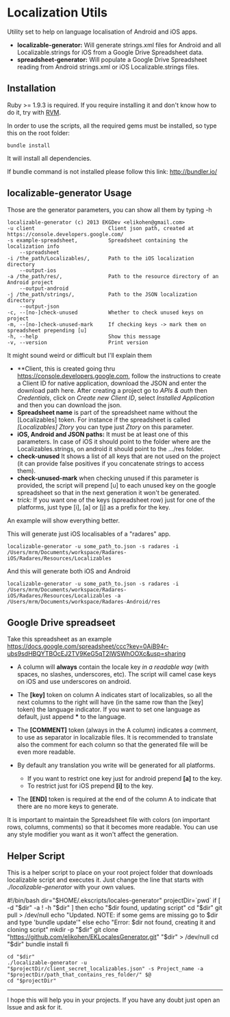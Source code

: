 Localization Utils
==================
Utility set to help on language localisation of Android and iOS apps.

* **localizable-generator:** Will generate strings.xml files for Android and all Localizable.strings for iOS from a Google Drive Spreadsheet data.
* **spreadsheet-generator:** Will populate a Google Drive Spreadsheet reading from Android strings.xml or iOS Localizable.strings files.

Installation
------------
Ruby >= 1.9.3 is required. If you require installing it and don't know how to do it, try with [RVM](https://rvm.io/rvm/install/).

In order to use the scripts, all the required gems must be installed, so type this on the root folder:

	bundle install

It will install all dependencies.

If bundle command is not installed please follow this link: http://bundler.io/

localizable-generator Usage
---------------------------

Those are the generator parameters, you can show all them by typing -h

    localizable-generator (c) 2013 EKGDev <elikohen@gmail.com>
    -u client                        Client json path, created at https://console.developers.google.com/
    -s example-spreadsheet,          Spreadsheet containing the localization info
        --spreadsheet
    -i /the_path/Localizables/,      Path to the iOS localization directory
        --output-ios
    -a /the_path/res/,               Path to the resource directory of an Android project
        --output-android
    -j /the_path/strings/,           Path to the JSON localization directory
        --output-json
    -c, --[no-]check-unused          Whether to check unused keys on project
    -m, --[no-]check-unused-mark     If checking keys -> mark them on spreadsheet prepending [u]
    -h, --help                       Show this message
    -v, --version                    Print version

It might sound weird or difficult but I'll explain them

- **Client, this is created going thru https://console.developers.google.com, follow the instructions to create a Client ID for native application, download the JSON and enter the download path here. After creating a project go to *APIs & auth* then *Credentials*, click on *Create new Client ID*, select *Installed Application* and then you can download the json.
- **Spreadsheet name** is part of the spreadsheet name without the [Localizables] token. For instance if the spreadsheet is called *[Localizables] Ztory* you can type just *Ztory* on this parameter.
- **iOS, Android and JSON paths:** It must be at least one of this parameters. In case of iOS it should point to the folder where are the Localizables.strings, on android it should point to the .../res folder.
- **check-unused** It shows a list of all keys that are not used on the project (it can provide false positives if you concatenate strings to access them).
- **check-unused-mark** when checking unused if this parameter is provided, the script will prepend [u] to each unused key on the google spreadsheet so that in the next generation it won't be generated.
- *trick:* If you want one of the keys (spreadsheet row) just for one of the platforms, just type [i], [a] or [j] as a prefix for the key.

An example will show everything better. 

This will generate just iOS localisables of a "radares" app.

	localizable-generator -u some_path_to.json -s radares -i /Users/mrm/Documents/workspace/Radares-iOS/Radares/Resources/Localizables

And this will generate both iOS and Android

	localizable-generator -u some_path_to.json -s radares -i /Users/mrm/Documents/workspace/Radares-iOS/Radares/Resources/Localizables -a /Users/mrm/Documents/workspace/Radares-Android/res


Google Drive spreadseet
----------------------------------

Take this spreadsheet as an example <https://docs.google.com/spreadsheet/ccc?key=0AiB94r-ubs9sdHBQYTBOcEJ2TV9KeG5qT2lWSWhOOXc&usp=sharing>

* A column will **always** contain the locale key *in a readable way* (with spaces, no slashes, underscores, etc). The script will camel case keys on iOS and use underscores on android.

* The **[key]** token on column A indicates start of localizables, so all the next columns to the right will have (in the same row than the [key] token) the language indicator. If you want to set one language as default, just append **\*** to the language.

* The **[COMMENT]** token (always in the A column) indicates a comment, to use as separator in localizable files. It is recommended to translate also the comment for each column so that the generated file will be even more readable.

* By default any translation you write will be generated for all platforms.
	* If you want to restrict one key just for android prepend **[a]** to the key.
	* To restrict just for iOS prepend **[i]** to the key.
* The **[END]** token is required at the end of the column A to indicate that there are no more keys to generate.

It is important to maintain the Spreadsheet file with colors (on important rows, columns, comments) so that it becomes more readable. You can use any style modifier you want as it won't affect the generation.



Helper Script
----------------------------------
This is a helper script to place on your root project folder that downloads localizable script and executes it. Just change the line that starts with *./localizable-generator* with your own values.

  #!/bin/bash
  dir="$HOME/.ekscripts/locales-generator"
  projectDir=`pwd`
  if [ -d "$dir" -a ! -h "$dir" ]
  then
     echo "$dir found, updating script"
     cd "$dir"
     git pull > /dev/null
     echo "Updated. NOTE: if some gems are missing go to $dir and type 'bundle update'"
  else
     echo "Error: $dir not found, creating it and cloning script"
     mkdir -p "$dir"
     git clone "https://github.com/elikohen/EKLocalesGenerator.git" "$dir" > /dev/null
     cd "$dir"
     bundle install
  fi

	cd "$dir"
	./localizable-generator -u "$projectDir/client_secret_localizables.json" -s Project_name -a "$projectDir/path_that_contains_res_folder/" $@
	cd "$projectDir"


- - -

I hope this will help you in your projects. If you have any doubt just open an Issue and ask for it. 

